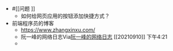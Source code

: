- #[[问题 ]]
    - 如何给网页应用的按钮添加快捷方式？
- 前端程序员的博客
    - https://www.zhangxinxu.com/
    - 阮一峰的网络日志Via[阮一峰的网络日志](https://www.ruanyifeng.com/blog/) [[20210910]] 下午4:21
    - 
